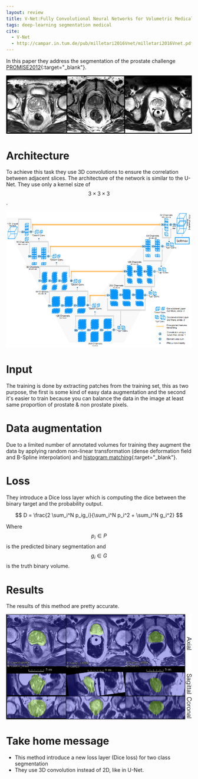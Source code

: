 ```yaml
---
layout: review
title: V-Net:Fully Convolutional Neural Networks for Volumetric Medical Image Segmentation
tags: deep-learning segmentation medical
cite:
  - V-Net
  - http://campar.in.tum.de/pub/milletari2016Vnet/milletari2016Vnet.pdf
---
```


<style>
  main.page-content p {
    text-align: justify; /* helps the reading flow */
  }
</style>

In this paper they address the segmentation of the prostate challenge [PROMISE2012](https://promise12.grand-challenge.org/){:target="_blank"}.

![](/deep-learning/images/vnet/prostates.png)


# Architecture

To achieve this task they use 3D convolutions to ensure the correlation between adjacent slices. The architecture of the network is similar to the U-Net. They use only a kernel size of $$ 3 \times 3 \times 3 $$.

![](/deep-learning/images/vnet/vnet.png)

# Input
The training is done by extracting patches from the training set, this as two purpose, the first is some kind of easy data augmentation and the second it's easier to train because you can balance the data in the image at least same proportion of prostate & non prostate pixels.

# Data augmentation

Due to a limited number of annotated volumes for training they augment the data by applying random non-linear transformation (dense deformation field and B-Spline interpolation) and [histogram matching](https://en.wikipedia.org/wiki/Histogram_matching){:target="_blank"}.

# Loss
They introduce a Dice loss layer which is computing the dice between the binary target and the probability output.

$$
D = \frac{2 \sum_i^N p_ig_i}{\sum_i^N p_i^2 + \sum_i^N g_i^2}
$$

Where $$ p_i \in P $$ is the predicted binary segmentation and $$ g_i \in G $$ is the truth binary volume.

# Results

The results of this method are pretty accurate.

![](/deep-learning/images/vnet/results.png)

# Take home message

- This method introduce a new loss layer (Dice loss) for two class segmentation
- They use 3D convolution instead of 2D, like in U-Net.
